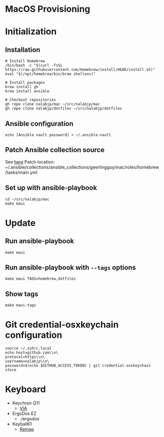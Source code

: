 MacOS Provisioning
==================

# Initialization

## Installation
```
# Install Homebrew
/bin/bash -c "$(curl -fsSL https://raw.githubusercontent.com/Homebrew/install/HEAD/install.sh)"
eval "$(/opt/homebrew/bin/brew shellenv)"

# Install packages
brew install gh
brew install ansible

# Checkout repositories
gh repo clone nalabjp/mac ~/src/nalabjp/mac
gh repo clone nalabjp/dotfiles ~/src/nalabjp/dotfiles
```

## Ansible configuration
```
echo [Ansible vault password] > ~/.ansible-vault
```

## Patch Ansible collection source
See [here](https://github.com/nalabjp/mac/blob/c45704c5c2f115dc8aa5893d1e0fc02fef52d9a7/ansible/requirements.yml#L3-L5)
Patch location: ~/.ansible/collections/ansible_collections/geerlingguy/mac/roles/homebrew/tasks/main.yml

## Set up with ansible-playbook
```
cd ~/src/nalabjp/mac
make maui
```
# Update
## Run ansible-playbook
```
make maui
```

## Run ansible-playbook with `--tags` options
```
make maui TAGS=homebrew,dotfiles
```

## Show tags
```
make maui-tags
```

# Git credential-osxkeychain configuration
```
source ~/.zshrc.local
echo host=github.com\\n\
protocol=https\\n\
username=nalabjp\\n\
password=$(echo $GITHUB_ACCESS_TOKEN) | git credential-osxkeychain store
```

# Keyboard
- Keychron Q11
    - [VIA](caniusevia.com)
- ErgoDox EZ
    - ./ergodox
- Keyball61
    - [Remap](https://remap-keys.app/configure)
